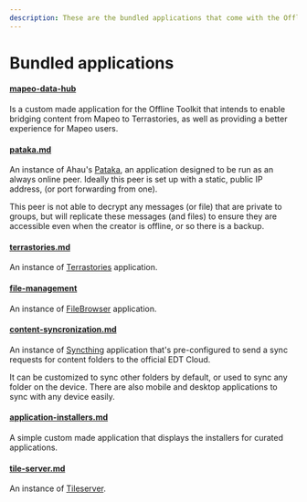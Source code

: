 ```yaml
---
description: These are the bundled applications that come with the Offline Toolkit.
---
```


# Bundled applications

#### [mapeo-data-hub](mapeo-data-hub/ "mention")

Is a custom made application for the Offline Toolkit that intends to enable bridging content from Mapeo to Terrastories, as well as providing a better experience for Mapeo users.

#### [pataka.md](pataka.md "mention")

An instance of Ahau's [Pataka](https://gitlab.com/ahau/pataka), an application designed to be run as an always online peer. Ideally this peer is set up with a static, public IP address, (or port forwarding from one).

This peer is not able to decrypt any messages (or file) that are private to groups, but will replicate these messages (and files) to ensure they are accessible even when the creator is offline, or so there is a backup.

#### [terrastories.md](terrastories.md "mention")

An instance of [Terrastories](https://terrastories.app/) application.

#### [file-management](file-management/ "mention")

An instance of [FileBrowser](https://filebrowser.org/) application.

#### [content-syncronization.md](content-syncronization.md "mention")

An instance of [Syncthing](https://syncthing.net/) application that's pre-configured to send a sync requests for content folders to the official EDT Cloud.

It can be customized to sync other folders by default, or used to sync any folder on the device. There are also mobile and desktop applications to sync with any device easily.

#### [application-installers.md](application-installers.md "mention")

A simple custom made application that displays the installers for curated applications.

#### [tile-server.md](tile-server.md "mention")

An instance of [Tileserver](https://github.com/maptiler/tileserver-gl).

####
